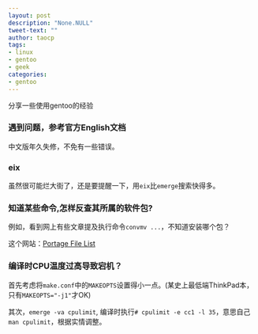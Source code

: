```yaml
---
layout: post
description: "None.NULL"
tweet-text: ""
author: taocp
tags:
- linux
- gentoo
- geek
categories:
- gentoo
---
```


分享一些使用gentoo的经验

### 遇到问题，参考官方English文档
  中文版年久失修，不免有一些错误。

### eix
  虽然很可能烂大街了，还是要提醒一下，用`eix`比`emerge`搜索快得多。

### 知道某些命令,怎样反查其所属的软件包?
  例如，看到网上有些文章提及执行命令`convmv ...`，不知道安装哪个包？

这个网站：[Portage File List](http://www.portagefilelist.de/site/query/file)

### 编译时CPU温度过高导致宕机？
  首先考虑将`make.conf`中的`MAKEOPTS`设置得小一点。(某史上最低端ThinkPad本，只有`MAKEOPTS="-j1"`才OK)

  其次，`emerge -va cpulimit`, 编译时执行`# cpulimit -e cc1 -l 35`，意思自己`man cpulimit`，根据实情调整。

